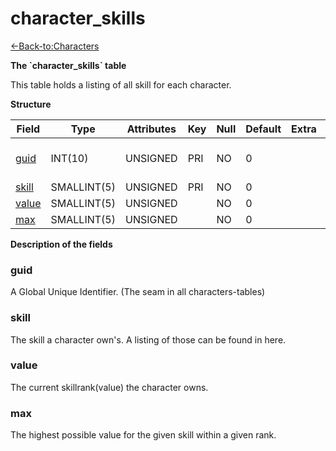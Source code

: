 # character\_skills

[<-Back-to:Characters](database-characters.md)

**The \`character\_skills\` table**

This table holds a listing of all skill for each character.

**Structure**

| Field      | Type        | Attributes | Key | Null | Default | Extra | Comment                  |
|------------|-------------|------------|-----|------|---------|-------|--------------------------|
| [guid][1]  | INT(10)     | UNSIGNED   | PRI | NO   | 0       |       | Global Unique Identifier |
| [skill][2] | SMALLINT(5) | UNSIGNED   | PRI | NO   | 0       |       |                          |
| [value][3] | SMALLINT(5) | UNSIGNED   |     | NO   | 0       |       |                          |
| [max][4]   | SMALLINT(5) | UNSIGNED   |     | NO   | 0       |       |                          |

[1]: #guid
[2]: #skill
[3]: #value
[4]: #max

**Description of the fields**

### guid

A Global Unique Identifier. (The seam in all characters-tables)

### skill

The skill a character own's. A listing of those can be found in here.

### value

The current skillrank(value) the character owns.

### max

The highest possible value for the given skill within a given rank.

